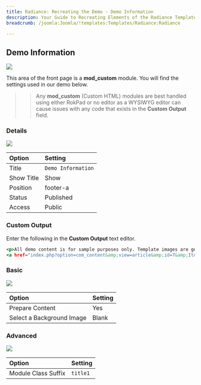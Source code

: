 ```yaml
---
title: Radiance: Recreating the Demo - Demo Information
description: Your Guide to Recreating Elements of the Radiance Template for Joomla
breadcrumb: /joomla:Joomla/!templates:Templates/Radiance:Radiance

---
```


Demo Information
-----

![][demo]

This area of the front page is a **mod_custom** module. You will find the settings used in our demo below.

>> Any **mod_custom** (Custom HTML) modules are best handled using either RokPad or no editor as a WYSIWYG editor can cause issues with any code that exists in the **Custom Output** field.

### Details

![][demo2]

| Option     | Setting                     |  
| :--------- | :-------------------------- |  
| Title      | `Demo Information`          |  
| Show Title | Show                        |  
| Position   | footer-a                    |  
| Status     | Published                   |  
| Access     | Public                      |  

### Custom Output

Enter the following in the **Custom Output** text editor.

~~~ .html
<p>All demo content is for sample purposes only. Template images are generously provided by <a class="nobold" href="http://www.sxc.hu/profile/adiju" target="_blank">adjiu</a>, <a class="nobold" href="http://www.sxc.hu/profile/Jochem_a" target="_blank">Jochem_a</a> &amp; <a class="nobold" href="http://www.sxc.hu/gallery/timgrin" target="_blank">timgrin</a>.</p>
<a href="index.php?option=com_content&amp;view=article&amp;id=7&amp;Itemid=113" class="readon"><span>Read More</span></a>
~~~

### Basic

![][demo3]

| Option                    | Setting |  
| :------------------------ | :------ |  
| Prepare Content           | Yes     |  
| Select a Background Image | Blank   |

### Advanced

![][demo4]

| Option              | Setting  |  
| :------------------ | :------- |  
| Module Class Suffix | `title1` |  

[demo]: assets/demo_7.jpeg
[demo2]: assets/info_1.jpeg
[demo3]: assets/info_2.jpeg
[demo4]: assets/info_3.jpeg